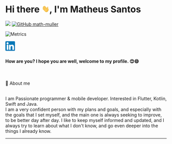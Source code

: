 <h1 align="start">Hi there <img src="https://raw.githubusercontent.com/ABSphreak/ABSphreak/master/gifs/Hi.gif" width="24px">, I'm Matheus Santos</h1>

![](https://komarev.com/ghpvc/?username=math-muller&color=blue)
<a href="https://www.linkedin.com/in/math-santos/" target="_blank"> [![GitHub math-muller](https://img.shields.io/github/followers/math-muller?label=follow&style=social)](https://github.com/math-muller) 

![Metrics](https://metrics.lecoq.io/math-muller?template=classic&config.timezone=America%2FSao_Paulo)


  <img src="https://raw.githubusercontent.com/weslleyfratini/weslleyfratini/master/assets/linkedin.svg" width="30px"  alt="Matheus Santos | LinkedIn" align="left" />
</a>
<br/>
<br/>
<h4 align="start">How are you? I hope you are well, welcome to my profile. 😊😄</h4>
<br/>
<br/>
💬 
About me
<br/>
<br/>
<p>
I am Passionate programmer & mobile developer. Interested in Flutter, Kotlin, Swift and Java.<br>
I am a very confident person with my plans and goals, and especially with the goals that I set myself, and the main one is always seeking to improve, to be better day after day. I like to keep myself informed and updated, and I always try to learn about what I don't know, and go even deeper into the things I already know.
</p>

 ---
 


